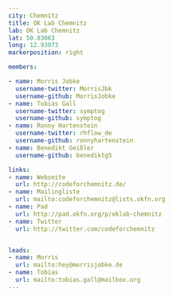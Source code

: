 ```yaml
---
city: Chemnitz
title: OK Lab Chemnitz
lab: OK Lab Chemnitz
lat: 50.83063
long: 12.93973
markerposition: right

members:

- name: Morris Jobke
  username-twitter: MorrisJbk
  username-github: MorrisJobke
- name: Tobias Gall
  username-twitter: symptog
  username-github: symptog
- name: Ronny Hartenstein
  username-twitter: rhflow_de
  username-github: ronnyhartenstein
- name: Benedikt Geißler
  username-github: benediktg5

links:
- name: Webseite
  url: http://codeforchemnitz.de/
- name: Mailingliste
  url: mailto:codeforchemnitz@lists.okfn.org
- name: Pad
  url: http://pad.okfn.org/p/oklab-chemnitz
- name: Twitter
  url: http://twitter.com/codeforchemnitz


leads:
- name: Morris
  url: mailto:hey@morrisjobke.de
- name: Tobias
  url: mailto:tobias.gall@mailbox.org
---
```


